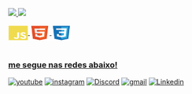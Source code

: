 

 <div>
   <a href="https://github.com/gustavoassisduran">
   <img height="180em" src="https://github-readme-stats.vercel.app/api?username=gustavoassisduran&show_icons=true&theme=shades-of-purple&include_all_commits=true&count_private=true"/>
   <img height="180em" src="https://github-readme-stats.vercel.app/api/top-langs/?username=gustavoassisduran&layout=compact&langs_count=6&theme=shades-of-purple"/>
</div>
    
<div style="display: inline_block"><br>
  <img align="center" alt="Js" height="30" width="40" src="https://raw.githubusercontent.com/devicons/devicon/master/icons/javascript/javascript-plain.svg ">
  <img align="center" alt="HTML" height="30" width="40" src="https://raw.githubusercontent.com/devicons/devicon/master/icons/html5/html5-original.svg ">
  <img align="center" alt="CSS" height="30" width="40" src="https://raw.githubusercontent.com/devicons/devicon/master/icons/css3/css3-original.svg ">
</div>
 
<br>
 
### me segue nas redes abaixo!
 

  <a href="https://www.youtube.com/@sløw-o8z" target="_blank"><img src="https://img.shields.io/badge/YouTube-FF0000?style=for-the- badge&logo=youtube&logoColor=white" alt="youtube"></a>
  <a href="https://instagram.com/slowx._" target="_blank"><img src="https://img.shields.io/badge/-Instagram-%23E4405F?style=for-the- badge&logo=instagram&logoColor=white" alt="instagram"></a>
 <a href="https://discord.gg/5DVhGKVf4h" target="_blank"><img src="https://img.shields.io/badge/Discord-7289DA?style=for-the-badge&logo= discord&logoColor=white" alt="Discord"></a>
  <a href="mailto:gustavoassisduran@gmail.com" target="_blank"><img src="https://img.shields.io/badge/-Gmail-%23333?style=for-the-badge&logo=gmail&logoColor=white" alt="gmail"></a>
  <a href="https://www.linkedin.com/mynetwork/grow/" target="_blank"><img src="https://img.shields.io/badge/-LinkedIn-%230077B5?style= for-the-badge&logo=linkedin&logoColor=white" alt="Linkedin"></a>

